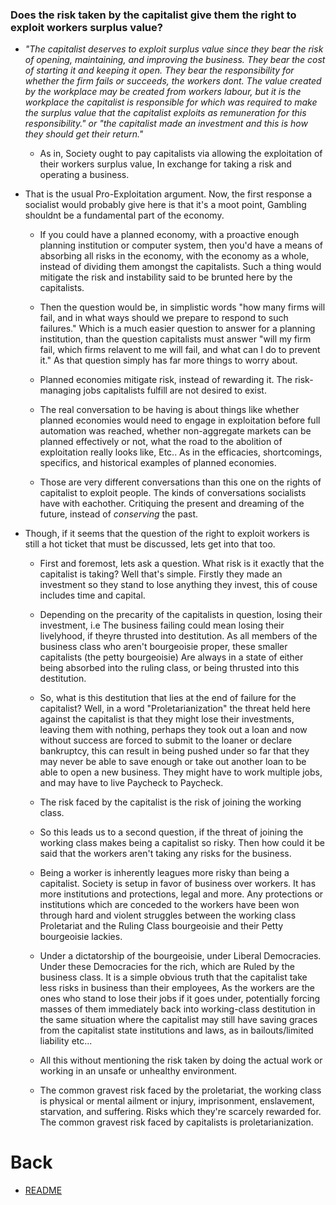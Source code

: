 ### Does the risk taken by the capitalist give them the right to exploit workers surplus value?

- *"The capitalist deserves to exploit surplus value since they bear the risk of opening, maintaining, and improving the business. They bear the cost of starting it and keeping it open. They bear the responsibility for whether the firm fails or succeeds, the workers dont. The value created by the workplace may be created from workers labour, but it is the workplace the capitalist is responsible for which was required to make the surplus value that the capitalist exploits as remuneration for this responsibility." or "the capitalist made an investment and this is how they should get their return."*
  
  - As in, Society ought to pay capitalists via allowing the exploitation of their workers surplus value, In exchange for taking a risk and operating a business. 

- That is the usual Pro-Exploitation argument. Now, the first response a socialist would probably give here is that it's a moot point, Gambling shouldnt be a fundamental part of the economy. 
  
  - If you could have a planned economy, with a proactive enough planning institution or computer system, then you'd have a means of absorbing all risks in the economy, with the economy as a whole, instead of dividing them amongst the capitalists. Such a thing would mitigate the risk and instability said to be brunted here by the capitalists.
  
  - Then the question would be, in simplistic words "how many firms will fail, and in what ways should we prepare to respond to such failures." Which is a much easier question to answer for a planning institution, than the question capitalists must answer "will my firm fail, which firms relavent to me will fail, and what can I do to prevent it." As that question simply has far more things to worry about. 
  
  - Planned economies mitigate risk, instead of rewarding it. The risk-managing jobs capitalists fulfill are not desired to exist.
  
  - The real conversation to be having is about things like whether planned economies would need to engage in exploitation before full automation was reached, whether non-aggregate markets can be planned effectively or not, what the road to the abolition of exploitation really looks like, Etc.. As in the efficacies, shortcomings, specifics, and historical examples of planned economies. 
  
  - Those are very different conversations than this one on the rights of capitalist to exploit people. The kinds of conversations socialists have with eachother. Critiquing the present and dreaming of the future, instead of *conserving* the past.

- Though, if it seems that the question of the right to exploit workers is still a hot ticket that must be discussed, lets get into that too.
  
  - First and foremost, lets ask a question. What risk is it exactly that the capitalist is taking? Well that's simple. Firstly they made an investment so they stand to lose anything they invest, this of couse includes time and capital.
  
  - Depending on the precarity of the capitalists in question, losing their investment, i.e The business failing could mean losing their livelyhood, if theyre thrusted into destitution. As all members of the business class who aren't bourgeoisie proper, these smaller capitalists (the petty bourgeoisie) Are always in a state of either being absorbed into the ruling class, or being thrusted into this destitution. 
  
  - So, what is this destitution that lies at the end of failure for the capitalist? Well, in a word "Proletarianization" the threat held here against the capitalist is that they might lose their investments, leaving them with nothing, perhaps they took out a loan and now without success are forced to submit to the loaner or declare bankruptcy, this can result in being pushed under so far that they may never be able to save enough or take out another loan to be able to open a new business. They might have to work multiple jobs, and may have to live Paycheck to Paycheck.
  
  - The risk faced by the capitalist is the risk of joining the working class.
  
  - So this leads us to a second question, if the threat of joining the working class makes being a capitalist so risky. Then how could it be said that the workers aren't taking any risks for the business. 
  
  - Being a worker is inherently leagues more risky than being a capitalist. Society is setup in favor of business over workers. It has more institutions and protections, legal and more. Any  protections or institutions which are conceded to the workers have been won through hard and violent struggles between the working class Proletariat and the Ruling Class bourgeoisie and their Petty bourgeoisie lackies.
  
  - Under a dictatorship of the bourgeoisie, under Liberal Democracies. Under these Democracies for the rich, which are Ruled by the business class. 
It is a simple obvious truth that the capitalist take less risks in 
business than their employees, As the workers are the ones who stand to 
lose their jobs if it goes under, potentially forcing masses of them immediately back into 
working-class destitution in the same situation where the capitalist may still have saving 
graces from the capitalist state institutions and laws, as in bailouts/limited liability etc... 

  - All this without mentioning the risk taken by doing the actual work or
 working in an unsafe or unhealthy environment.
  
  - The common gravest risk faced by the proletariat, the working class is physical or mental ailment or injury, imprisonment, enslavement, starvation, and suffering. Risks which they're scarcely rewarded for. The common gravest risk faced by capitalists is proletarianization.

# Back

- [README](README.md)
